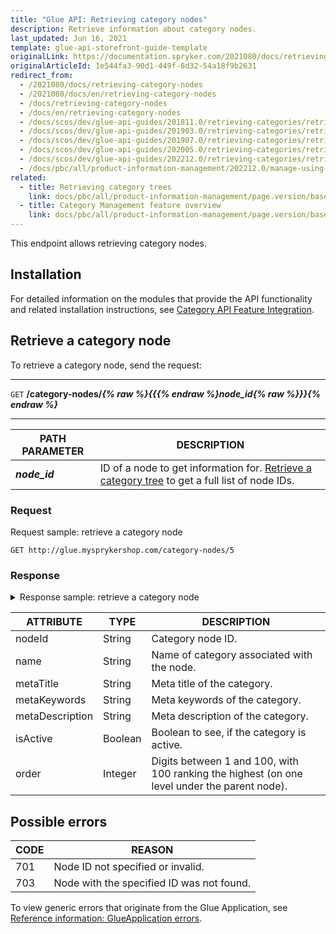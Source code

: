 ```yaml
---
title: "Glue API: Retrieving category nodes"
description: Retrieve information about category nodes.
last_updated: Jun 16, 2021
template: glue-api-storefront-guide-template
originalLink: https://documentation.spryker.com/2021080/docs/retrieving-category-nodes
originalArticleId: 1e544fa3-90d1-449f-8d32-54a18f9b2631
redirect_from:
  - /2021080/docs/retrieving-category-nodes
  - /2021080/docs/en/retrieving-category-nodes
  - /docs/retrieving-category-nodes
  - /docs/en/retrieving-category-nodes
  - /docs/scos/dev/glue-api-guides/201811.0/retrieving-categories/retrieving-category-nodes.html
  - /docs/scos/dev/glue-api-guides/201903.0/retrieving-categories/retrieving-category-nodes.html
  - /docs/scos/dev/glue-api-guides/201907.0/retrieving-categories/retrieving-category-nodes.html
  - /docs/scos/dev/glue-api-guides/202005.0/retrieving-categories/retrieving-category-nodes.html
  - /docs/scos/dev/glue-api-guides/202212.0/retrieving-categories/retrieving-category-nodes.html
  - /docs/pbc/all/product-information-management/202212.0/manage-using-glue-api/categories/glue-api-retrieve-category-nodes.html
related:
  - title: Retrieving category trees
    link: docs/pbc/all/product-information-management/page.version/base-shop/manage-using-glue-api/categories/glue-api-retrieve-category-trees.html
  - title: Category Management feature overview
    link: docs/pbc/all/product-information-management/page.version/base-shop/feature-overviews/category-management-feature-overview.html
---
```


This endpoint allows retrieving category nodes.

## Installation

For detailed information on the modules that provide the API functionality and related installation instructions, see [Category API Feature Integration](/docs/pbc/all/product-information-management/{{page.version}}/base-shop/install-and-upgrade/install-features/install-the-category-management-feature.html).

## Retrieve a category node

To retrieve a category node, send the request:

---
`GET` **/category-nodes/*{% raw %}{{{% endraw %}node_id{% raw %}}}{% endraw %}***

---

|PATH PARAMETER | DESCRIPTION |
|---|---|
| ***node_id*** | ID of a node to get information for. [Retrieve a category tree](/docs/pbc/all/product-information-management/{{page.version}}/base-shop/manage-using-glue-api/categories/glue-api-retrieve-category-trees.html#retrieve-a-category-tree) to get a full list of node IDs. |

### Request

Request sample: retrieve a category node

`GET http://glue.mysprykershop.com/category-nodes/5`

### Response

<details>
<summary markdown='span'>Response sample: retrieve a category node</summary>

```json
{
    "data": {
        "type": "category-nodes",
        "id": "5",
        "attributes": {
            "nodeId": 5,
            "name": "Computer",
            "metaTitle": "Computer",
            "metaKeywords": "Computer",
            "metaDescription": "Computer",
            "isActive": true,
            "order": 100,
            "url": "/en/computer",
            "children": [
                {
                    "nodeId": 6,
                    "name": "Notebooks",
                    "metaTitle": "Notebooks",
                    "metaKeywords": "Notebooks",
                    "metaDescription": "Notebooks",
                    "isActive": true,
                    "order": 100,
                    "url": "/en/computer/notebooks",
                    "children": [],
                    "parents": []
                },
                {
                    "nodeId": 7,
                    "name": "Pc's/Workstations",
                    "metaTitle": "Pc's/Workstations",
                    "metaKeywords": "Pc's/Workstations",
                    "metaDescription": "Pc's/Workstations",
                    "isActive": true,
                    "order": 90,
                    "url": "/en/computer/pc's/workstations",
                    "children": [],
                    "parents": []
                },
                {
                    "nodeId": 8,
                    "name": "Tablets",
                    "metaTitle": "Tablets",
                    "metaKeywords": "Tablets",
                    "metaDescription": "Tablets",
                    "isActive": true,
                    "order": 80,
                    "url": "/en/computer/tablets",
                    "children": [],
                    "parents": []
                }
            ],
            "parents": [
                {
                    "nodeId": 1,
                    "name": "Demoshop",
                    "metaTitle": "Demoshop",
                    "metaKeywords": "English version of Demoshop",
                    "metaDescription": "English version of Demoshop",
                    "isActive": true,
                    "order": null,
                    "url": "/en",
                    "children": [],
                    "parents": []
                }
            ]
        },
        "links": {
            "self": "http://glue.mysprykershop.com/category-nodes/5"
        }
    }
}
```
</details>

<a name="category-nodes-response-attributes"></a>

| ATTRIBUTE | TYPE | DESCRIPTION |
| --- | --- | --- |
| nodeId | String | Category node ID. |
| name | String | Name of category associated with the node. |
| metaTitle | String | Meta title of the category. |
| metaKeywords | String | Meta keywords of the category. |
| metaDescription | String | Meta description of the category. |
| isActive | Boolean | Boolean to see, if the category is active. |
| order | Integer | Digits between 1 and 100, with 100 ranking the highest (on one level under the parent node). |

## Possible errors

| CODE | REASON |
| --- | --- |
| 701 | Node ID not specified or invalid. |
| 703 | Node with the specified ID was not found. |

To view generic errors that originate from the Glue Application, see [Reference information: GlueApplication errors](/docs/dg/dev/glue-api/{{page.version}}/old-glue-infrastructure/reference-information-glueapplication-errors.html).
